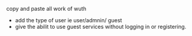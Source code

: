 copy and paste all work of wuth
   * add the type of user ie user/admnin/ guest
   * give the abilit to use guest services without logging in or registering.  

